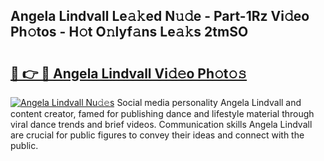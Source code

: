 ## Angela Lindvall Le𝚊𝚔ed N𝚞𝚍e - Part-1Rz Vi𝚍eo Ph𝚘tos - H𝚘t O𝚗lyf𝚊ns Le𝚊𝚔s 2tmSO

# <h2><a href="http://hf44qdl.feru.top/?c=Angela+Lindvall">🔗 👉 🔴 Angela Lindvall Vi𝚍𝚎o Ph𝚘t𝚘𝚜</a></h2>

[![Angela Lindvall Nu𝚍𝚎s](https://i.imgur.com/0TWrTi3.gif)](http://hf44qdl.feru.top/?c=Angela+Lindvall)
Social media personality Angela Lindvall and content creator, famed for publishing dance and lifestyle material through viral dance trends and brief videos. Communication skills Angela Lindvall are crucial for public figures to convey their ideas and connect with the public. 
